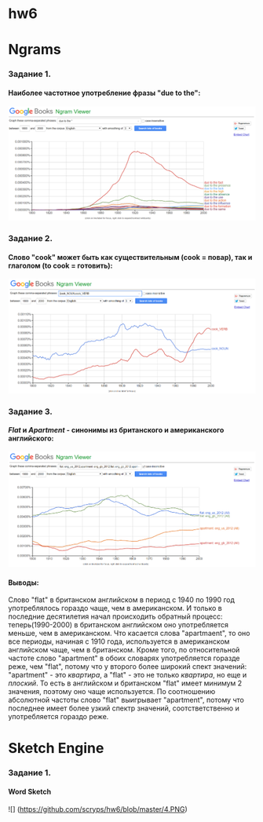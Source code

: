# hw6
# Ngrams 
### Задание 1.
#### Наиболее частотное употребление фразы "due to the": 
![](https://github.com/scryps/hw6/blob/master/1.PNG)
### Задание 2. 
#### Слово "cook" может быть как существительным (cook = повар), так и глаголом (to cook = готовить):
![](https://github.com/scryps/hw6/blob/master/2.PNG)
### Задание 3. 
#### _Flat_ и _Apartment_ - синонимы из британского и американского английского: 
![](https://github.com/scryps/hw6/blob/master/3.PNG)
#### Выводы: 
Слово "flat" в британском английском в период с 1940 по 1990 год употреблялось гораздо чаще, чем в американском. И только в последние десятилетия начал происходить обратный процесс: теперь(1990-2000) в британском английском оно употребляется меньше, чем в американском. Что касается слова "apartmaent", то оно все периоды, начиная с 1910 года, используется в американском английском чаще, чем в британском. Кроме того, по относительной частоте слово "apartment" в обоих словарях употребляется горазде реже, чем "flat", потому что у второго более широкий спект значений: "apartment" - это *квартира*, а "flat" - это не только *квартира*, но еще и *плоский*. То есть в английском и британском "flat" имеет минимум 2 значения, поэтому оно чаще используется. По соотношению абсолютной частоты слово "flat" выигрывает "apartment", потому что последнее имеет более узкий спектр значений, соотстветственно и употребляется гораздо реже. 
# Sketch Engine 
### Задание 1.
#### Word Sketch 
![] (https://github.com/scryps/hw6/blob/master/4.PNG)
